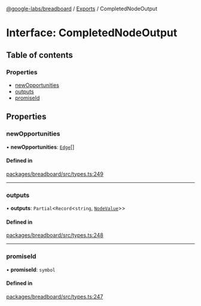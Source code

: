 [@google-labs/breadboard](../README.md) / [Exports](../modules.md) / CompletedNodeOutput

# Interface: CompletedNodeOutput

## Table of contents

### Properties

- [newOpportunities](CompletedNodeOutput.md#newopportunities)
- [outputs](CompletedNodeOutput.md#outputs)
- [promiseId](CompletedNodeOutput.md#promiseid)

## Properties

### newOpportunities

• **newOpportunities**: [`Edge`](../modules.md#edge)[]

#### Defined in

[packages/breadboard/src/types.ts:249](https://github.com/breadboard-ai/breadboard/blob/4af8d5b0/packages/breadboard/src/types.ts#L249)

___

### outputs

• **outputs**: `Partial`\<`Record`\<`string`, [`NodeValue`](../modules.md#nodevalue)\>\>

#### Defined in

[packages/breadboard/src/types.ts:248](https://github.com/breadboard-ai/breadboard/blob/4af8d5b0/packages/breadboard/src/types.ts#L248)

___

### promiseId

• **promiseId**: `symbol`

#### Defined in

[packages/breadboard/src/types.ts:247](https://github.com/breadboard-ai/breadboard/blob/4af8d5b0/packages/breadboard/src/types.ts#L247)
